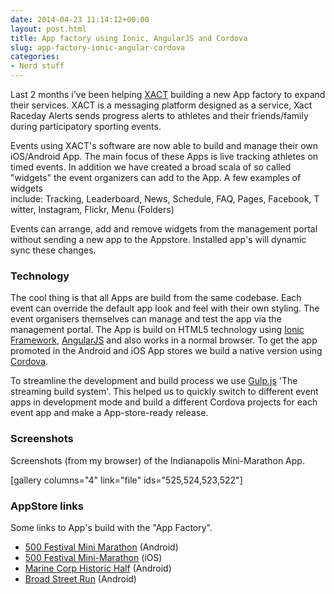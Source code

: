 ```yaml
---
date: 2014-04-23 11:14:12+00:00
layout: post.html
title: App factory using Ionic, AngularJS and Cordova
slug: app-factory-ionic-angular-cordova
categories:
- Nerd stuff
---
```


Last 2 months i've been helping [XACT](http://www.xacte.com) building a new App factory to expand their services. XACT is a messaging platform designed as a service, Xact Raceday Alerts sends progress alerts to athletes and their friends/family during participatory sporting events.

Events using XACT's software are now able to build and manage their own iOS/Android App. The main focus of these Apps is live tracking athletes on timed events. In addition we have created a broad scala of so called "widgets" the event organizers can add to the App. A few examples of widgets include: Tracking, Leaderboard, News, Schedule, FAQ, Pages, Facebook, Twitter, Instagram, Flickr, Menu (Folders)

Events can arrange, add and remove widgets from the management portal without sending a new app to the Appstore. Installed app's will dynamic sync these changes.

### Technology

The cool thing is that all Apps are build from the same codebase. Each event can override the default app look and feel with their own styling. The event organisers themselves can manage and test the app via the management portal. The App is build on HTML5 technology using [Ionic Framework](http://www.ionicframework.com), [AngularJS](https://angularjs.org/) and also works in a normal browser. To get the app promoted in the Android and iOS App stores we build a native version using [Cordova](http://cordova.apache.org).

To streamline the development and build process we use [Gulp.js](http://www.gulpjs.com) 'The streaming build system'. This helped us to quickly switch to different event apps in development mode and build a different Cordova projects for each event app and make a App-store-ready release.


### Screenshots

Screenshots (from my browser) of the Indianapolis Mini-Marathon App.

[gallery columns="4" link="file" ids="525,524,523,522"]


### AppStore links

Some links to App's build with the "App Factory".
	
* [500 Festival Mini Marathon](https://play.google.com/store/apps/details?id=com.xacte.eventapp.indymini) (Android)
* [500 Festival Mini-Marathon](https://itunes.apple.com/nl/app/oneamerica-500-festival-mini/id860841885?mt=8) (iOS)
* [Marine Corp Historic Half](https://play.google.com/store/apps/details?id=com.xacte.eventapp.mchh) (Android)
* [Broad Street Run](https://play.google.com/store/apps/details?id=com.xacte.eventapp.bsr) (Android)

